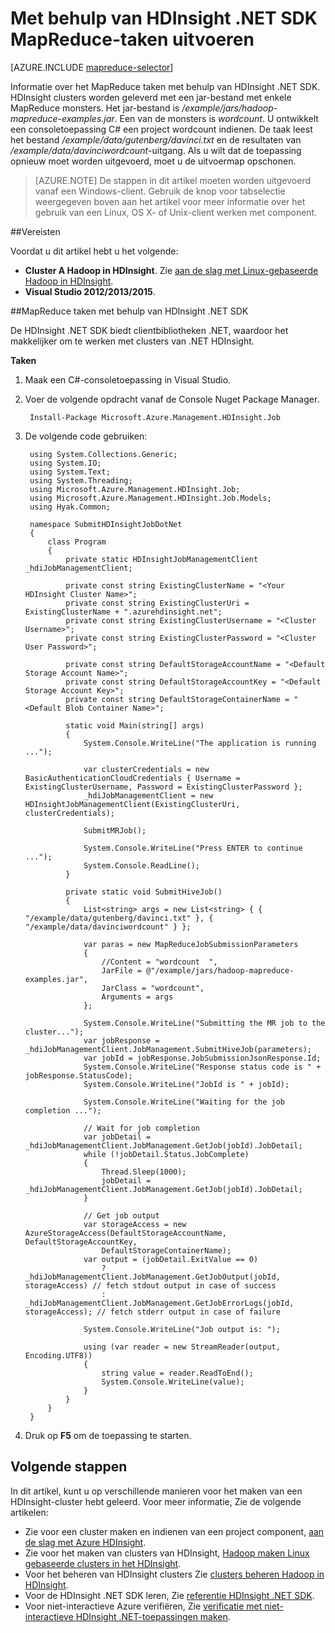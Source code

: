 <properties
    pageTitle="MapReduce taken met behulp van HDInsight .NET SDK | Microsoft Azure"
    description="Leren taken kunnen verzenden MapReduce naar Azure HDInsight Hadoop met HDInsight .NET SDK."
    editor="cgronlun"
    manager="jhubbard"
    services="hdinsight"
    documentationCenter=""
    tags="azure-portal"
    authors="mumian"/>

<tags
    ms.service="hdinsight"
    ms.workload="big-data"
    ms.tgt_pltfrm="na"
    ms.devlang="na"
    ms.topic="article"
   ms.date="10/28/2016"
    ms.author="jgao"/>

# <a name="run-mapreduce-jobs-using-hdinsight-net-sdk"></a>Met behulp van HDInsight .NET SDK MapReduce-taken uitvoeren

[AZURE.INCLUDE [mapreduce-selector](../../includes/hdinsight-selector-use-mapreduce.md)]

Informatie over het MapReduce taken met behulp van HDInsight .NET SDK. HDInsight clusters worden geleverd met een jar-bestand met enkele MapReduce monsters. Het jar-bestand is */example/jars/hadoop-mapreduce-examples.jar*.  Een van de monsters is *wordcount*. U ontwikkelt een consoletoepassing C# een project wordcount indienen.  De taak leest het bestand */example/data/gutenberg/davinci.txt* en de resultaten van */example/data/davinciwordcount*-uitgang.  Als u wilt dat de toepassing opnieuw moet worden uitgevoerd, moet u de uitvoermap opschonen.

> [AZURE.NOTE] De stappen in dit artikel moeten worden uitgevoerd vanaf een Windows-client. Gebruik de knop voor tabselectie weergegeven boven aan het artikel voor meer informatie over het gebruik van een Linux, OS X- of Unix-client werken met component.

##<a name="prerequisites"></a>Vereisten

Voordat u dit artikel hebt u het volgende:

- **Cluster A Hadoop in HDInsight**. Zie [aan de slag met Linux-gebaseerde Hadoop in HDInsight](hdinsight-use-sqoop.md#create-cluster-and-sql-database).
- **Visual Studio 2012/2013/2015**.

##<a name="submit-mapreduce-jobs-using-hdinsight-net-sdk"></a>MapReduce taken met behulp van HDInsight .NET SDK

De HDInsight .NET SDK biedt clientbibliotheken .NET, waardoor het makkelijker om te werken met clusters van .NET HDInsight. 

**Taken**

1. Maak een C#-consoletoepassing in Visual Studio.
2. Voer de volgende opdracht vanaf de Console Nuget Package Manager.

        Install-Package Microsoft.Azure.Management.HDInsight.Job

2. De volgende code gebruiken:

        using System.Collections.Generic;
        using System.IO;
        using System.Text;
        using System.Threading;
        using Microsoft.Azure.Management.HDInsight.Job;
        using Microsoft.Azure.Management.HDInsight.Job.Models;
        using Hyak.Common;

        namespace SubmitHDInsightJobDotNet
        {
            class Program
            {
                private static HDInsightJobManagementClient _hdiJobManagementClient;

                private const string ExistingClusterName = "<Your HDInsight Cluster Name>";
                private const string ExistingClusterUri = ExistingClusterName + ".azurehdinsight.net";
                private const string ExistingClusterUsername = "<Cluster Username>";
                private const string ExistingClusterPassword = "<Cluster User Password>";

                private const string DefaultStorageAccountName = "<Default Storage Account Name>";
                private const string DefaultStorageAccountKey = "<Default Storage Account Key>";
                private const string DefaultStorageContainerName = "<Default Blob Container Name>";

                static void Main(string[] args)
                {
                    System.Console.WriteLine("The application is running ...");

                    var clusterCredentials = new BasicAuthenticationCloudCredentials { Username = ExistingClusterUsername, Password = ExistingClusterPassword };
                    _hdiJobManagementClient = new HDInsightJobManagementClient(ExistingClusterUri, clusterCredentials);

                    SubmitMRJob();

                    System.Console.WriteLine("Press ENTER to continue ...");
                    System.Console.ReadLine();
                }

                private static void SubmitHiveJob()
                {
                    List<string> args = new List<string> { { "/example/data/gutenberg/davinci.txt" }, { "/example/data/davinciwordcount" } };

                    var paras = new MapReduceJobSubmissionParameters
                    {
                        //Content = "wordcount  ",
                        JarFile = @"/example/jars/hadoop-mapreduce-examples.jar",
                        JarClass = "wordcount",
                        Arguments = args
                    };

                    System.Console.WriteLine("Submitting the MR job to the cluster...");
                    var jobResponse = _hdiJobManagementClient.JobManagement.SubmitHiveJob(parameters);
                    var jobId = jobResponse.JobSubmissionJsonResponse.Id;
                    System.Console.WriteLine("Response status code is " + jobResponse.StatusCode);
                    System.Console.WriteLine("JobId is " + jobId);

                    System.Console.WriteLine("Waiting for the job completion ...");

                    // Wait for job completion
                    var jobDetail = _hdiJobManagementClient.JobManagement.GetJob(jobId).JobDetail;
                    while (!jobDetail.Status.JobComplete)
                    {
                        Thread.Sleep(1000);
                        jobDetail = _hdiJobManagementClient.JobManagement.GetJob(jobId).JobDetail;
                    }

                    // Get job output
                    var storageAccess = new AzureStorageAccess(DefaultStorageAccountName, DefaultStorageAccountKey,
                        DefaultStorageContainerName);
                    var output = (jobDetail.ExitValue == 0)
                        ? _hdiJobManagementClient.JobManagement.GetJobOutput(jobId, storageAccess) // fetch stdout output in case of success
                        : _hdiJobManagementClient.JobManagement.GetJobErrorLogs(jobId, storageAccess); // fetch stderr output in case of failure

                    System.Console.WriteLine("Job output is: ");

                    using (var reader = new StreamReader(output, Encoding.UTF8))
                    {
                        string value = reader.ReadToEnd();
                        System.Console.WriteLine(value);
                    }
                }
            }
        }

5. Druk op **F5** om de toepassing te starten.


## <a name="next-steps"></a>Volgende stappen

In dit artikel, kunt u op verschillende manieren voor het maken van een HDInsight-cluster hebt geleerd. Voor meer informatie, Zie de volgende artikelen:

- Zie voor een cluster maken en indienen van een project component, [aan de slag met Azure HDInsight](hdinsight-hadoop-linux-tutorial-get-started.md).
- Zie voor het maken van clusters van HDInsight, [Hadoop maken Linux gebaseerde clusters in het HDInsight](hdinsight-hadoop-provision-linux-clusters.md).
- Voor het beheren van HDInsight clusters Zie [clusters beheren Hadoop in HDInsight](hdinsight-administer-use-management-portal.md).
- Voor de HDInsight .NET SDK leren, Zie [referentie HDInsight .NET SDK](https://msdn.microsoft.com/library/mt271028.aspx).
- Voor niet-interactieve Azure verifiëren, Zie [verificatie met niet-interactieve HDInsight .NET-toepassingen maken](hdinsight-create-non-interactive-authentication-dotnet-applications.md).




